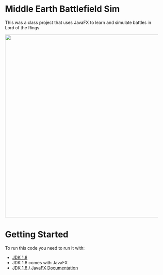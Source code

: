 # Middle Earth Battlefield Sim

This was a class project that uses JavaFX to learn and simulate battles in Lord of the Rings

<img src="https://raw.githubusercontent.com/calvin-li-developer/middle-earth-battlefield-sim-java/master/Battlefield.png" width="600">

# Getting Started
To run this code you need to run it with:
- [JDK 1.8](https://www.oracle.com/ca-en/java/technologies/javase/javase8-archive-downloads.html) 
- JDK 1.8 comes with JavaFX
- [JDK 1.8 / JavaFX Documentation](https://www.oracle.com/java/technologies/javase-jdk8-doc-downloads.html)